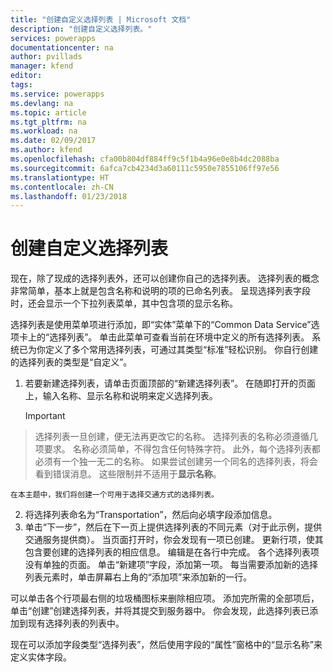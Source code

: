 ```yaml
---
title: "创建自定义选择列表 | Microsoft 文档"
description: "创建自定义选择列表。"
services: powerapps
documentationcenter: na
author: pvillads
manager: kfend
editor: 
tags: 
ms.service: powerapps
ms.devlang: na
ms.topic: article
ms.tgt_pltfrm: na
ms.workload: na
ms.date: 02/09/2017
ms.author: kfend
ms.openlocfilehash: cfa00b804df884ff9c5f1b4a96e0e8b4dc2088ba
ms.sourcegitcommit: 6afca7cb4234d3a60111c5950e7855106ff97e56
ms.translationtype: HT
ms.contentlocale: zh-CN
ms.lasthandoff: 01/23/2018
---
```

# <a name="create-custom-picklists"></a>创建自定义选择列表
现在，除了现成的选择列表外，还可以创建你自己的选择列表。 选择列表的概念非常简单，基本上就是包含名称和说明的项的已命名列表。 呈现选择列表字段时，还会显示一个下拉列表菜单，其中包含项的显示名称。 

选择列表是使用菜单项进行添加，即“实体”菜单下的“Common Data Service”选项卡上的“选择列表”。 单击此菜单可查看当前在环境中定义的所有选择列表。 系统已为你定义了多个常用选择列表，可通过其类型“标准”轻松识别。 你自行创建的选择列表的类型是“自定义”。

1. 若要新建选择列表，请单击页面顶部的“新建选择列表”。 在随即打开的页面上，输入名称、显示名称和说明来定义选择列表。
   > [!IMPORTANT]
> 选择列表一旦创建，便无法再更改它的名称。 选择列表的名称必须遵循几项要求。 名称必须简单，不得包含任何特殊字符。 此外，每个选择列表都必须有一个独一无二的名称。 如果尝试创建另一个同名的选择列表，将会看到错误消息。 这些限制并不适用于**显示名称**。
   
    在本主题中，我们将创建一个可用于选择交通方式的选择列表。
2. 将选择列表命名为“Transportation”，然后向必填字段添加信息。
3. 单击“下一步”，然后在下一页上提供选择列表的不同元素（对于此示例，提供交通服务提供商）。 当页面打开时，你会发现有一项已创建。 更新行项，使其包含要创建的选择列表的相应信息。 编辑是在各行中完成。 各个选择列表项没有单独的页面。 单击“新建项”字段，添加第一项。 每当需要添加新的选择列表元素时，单击屏幕右上角的“添加项”来添加新的一行。 

可以单击各个行项最右侧的垃圾桶图标来删除相应项。 添加完所需的全部项后，单击“创建”创建选择列表，并将其提交到服务器中。 你会发现，此选择列表已添加到现有选择列表的列表中。

现在可以添加字段类型“选择列表”，然后使用字段的“属性”窗格中的“显示名称”来定义实体字段。 

